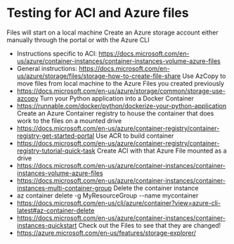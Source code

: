 # Testing for ACI and Azure files

Files will start on a local machine
Create an Azure storage account either manually through the portal or with the Azure CLI
- Instructions specific to ACI: https://docs.microsoft.com/en-us/azure/container-instances/container-instances-volume-azure-files
- General instructions: https://docs.microsoft.com/en-us/azure/storage/files/storage-how-to-create-file-share
Use AzCopy to move files from local machine to the Azure Files you created previously
- https://docs.microsoft.com/en-us/azure/storage/common/storage-use-azcopy
Turn your Python application into a Docker Container
- https://runnable.com/docker/python/dockerize-your-python-application
Create an Azure Container registry to house the container that does work to the files on a mounted drive
- https://docs.microsoft.com/en-us/azure/container-registry/container-registry-get-started-portal
Use ACR to build container
- https://docs.microsoft.com/en-us/azure/container-registry/container-registry-tutorial-quick-task
Create ACI with that Azure File mounted as a drive
- https://docs.microsoft.com/en-us/azure/container-instances/container-instances-volume-azure-files
- https://docs.microsoft.com/en-us/azure/container-instances/container-instances-multi-container-group
Delete the container instance
- az container delete -g MyResourceGroup --name mycontainer
- https://docs.microsoft.com/en-us/cli/azure/container?view=azure-cli-latest#az-container-delete
- https://docs.microsoft.com/en-us/azure/container-instances/container-instances-quickstart
Check out the Files to see that they are changed!
- https://azure.microsoft.com/en-us/features/storage-explorer/